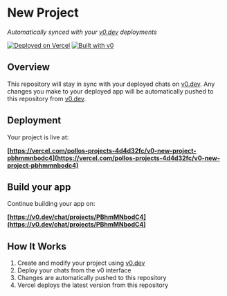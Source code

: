 # New Project

*Automatically synced with your [v0.dev](https://v0.dev) deployments*

[![Deployed on Vercel](https://img.shields.io/badge/Deployed%20on-Vercel-black?style=for-the-badge&logo=vercel)](https://vercel.com/pollos-projects-4d4d32fc/v0-new-project-pbhmmnbodc4)
[![Built with v0](https://img.shields.io/badge/Built%20with-v0.dev-black?style=for-the-badge)](https://v0.dev/chat/projects/PBhmMNbodC4)

## Overview

This repository will stay in sync with your deployed chats on [v0.dev](https://v0.dev).
Any changes you make to your deployed app will be automatically pushed to this repository from [v0.dev](https://v0.dev).

## Deployment

Your project is live at:

**[https://vercel.com/pollos-projects-4d4d32fc/v0-new-project-pbhmmnbodc4](https://vercel.com/pollos-projects-4d4d32fc/v0-new-project-pbhmmnbodc4)**

## Build your app

Continue building your app on:

**[https://v0.dev/chat/projects/PBhmMNbodC4](https://v0.dev/chat/projects/PBhmMNbodC4)**

## How It Works

1. Create and modify your project using [v0.dev](https://v0.dev)
2. Deploy your chats from the v0 interface
3. Changes are automatically pushed to this repository
4. Vercel deploys the latest version from this repository